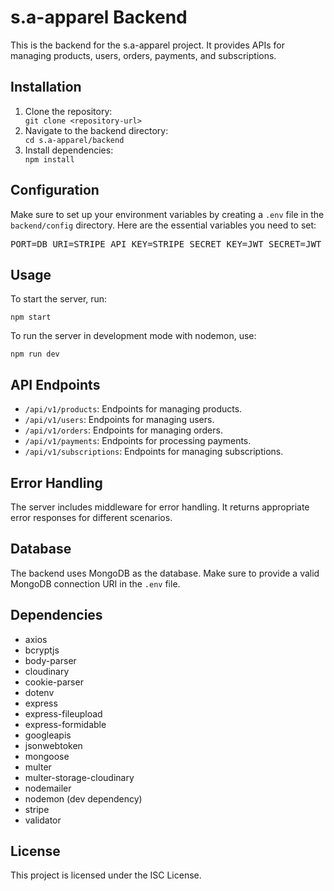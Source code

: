 <!DOCTYPE html>
<html lang="en">
<head>
    <meta charset="UTF-8">
    <meta name="viewport" content="width=device-width, initial-scale=1.0">
    <title>S.A-Apparel Backend README</title>
</head>
<body>
    <h1>s.a-apparel Backend</h1>
    <p>This is the backend for the s.a-apparel project. It provides APIs for managing products, users, orders, payments, and subscriptions.</p>
    <h2>Installation</h2>
    <ol>
        <li>Clone the repository:</li>
        <code>git clone &lt;repository-url&gt;</code>
        <li>Navigate to the backend directory:</li>
        <code>cd s.a-apparel/backend</code>
        <li>Install dependencies:</li>
        <code>npm install</code>
    </ol>
    <h2>Configuration</h2>
    <p>Make sure to set up your environment variables by creating a <code>.env</code> file in the <code>backend/config</code> directory. Here are the essential variables you need to set:</p>
    <pre>PORT=DB_URI=STRIPE_API_KEY=STRIPE_SECRET_KEY=JWT_SECRET=JWT_EXPIRE=COOKIE_EXPIRE=SMPT_SERVICE=SMPT_MAIL=SMPT_PASSWORD=SMPT_HOST=SMPT_PORT=CLOUDINARY_NAME=CLOUDINARY_API_KEY=CLOUDINARY_API_SECRET=</pre>
    <h2>Usage</h2>
    <p>To start the server, run:</p>
    <code>npm start</code>
    <p>To run the server in development mode with nodemon, use:</p>
    <code>npm run dev</code>
    <h2>API Endpoints</h2>
    <ul>
        <li><code>/api/v1/products</code>: Endpoints for managing products.</li>
        <li><code>/api/v1/users</code>: Endpoints for managing users.</li>
        <li><code>/api/v1/orders</code>: Endpoints for managing orders.</li>
        <li><code>/api/v1/payments</code>: Endpoints for processing payments.</li>
        <li><code>/api/v1/subscriptions</code>: Endpoints for managing subscriptions.</li>
    </ul>
    <h2>Error Handling</h2>
    <p>The server includes middleware for error handling. It returns appropriate error responses for different scenarios.</p>
    <h2>Database</h2>
    <p>The backend uses MongoDB as the database. Make sure to provide a valid MongoDB connection URI in the <code>.env</code> file.</p>
    <h2>Dependencies</h2>
    <ul>
        <li>axios</li>
        <li>bcryptjs</li>
        <li>body-parser</li>
        <li>cloudinary</li>
        <li>cookie-parser</li>
        <li>dotenv</li>
        <li>express</li>
        <li>express-fileupload</li>
        <li>express-formidable</li>
        <li>googleapis</li>
        <li>jsonwebtoken</li>
        <li>mongoose</li>
        <li>multer</li>
        <li>multer-storage-cloudinary</li>
        <li>nodemailer</li>
        <li>nodemon (dev dependency)</li>
        <li>stripe</li>
        <li>validator</li>
    </ul>
    <h2>License</h2>
    <p>This project is licensed under the ISC License.</p>
</body>

</html>
